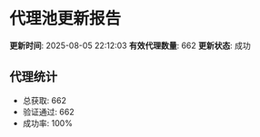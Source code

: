 # 代理池更新报告

**更新时间**: 2025-08-05 22:12:03
**有效代理数量**: 662
**更新状态**:  成功

## 代理统计
- 总获取: 662
- 验证通过: 662
- 成功率: 100%
